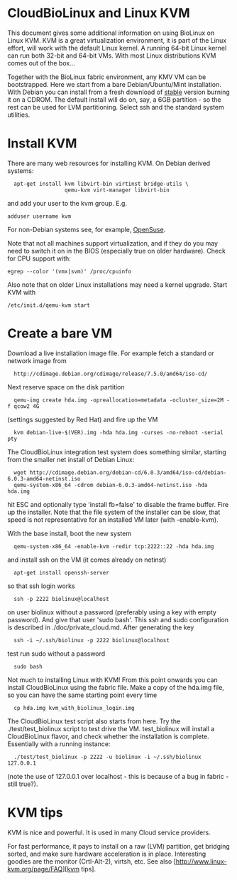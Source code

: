 # CloudBioLinux and Linux KVM

This document gives some additional information on using BioLinux on Linux KVM.
KVM is a great virtualization environment, it is part of the Linux effort, will
work with the default Linux kernel. A running 64-bit Linux kernel can run both
32-bit and 64-bit VMs.  With most Linux distributions KVM comes out of the
box...

Together with the BioLinux fabric environment, any KMV VM can be
bootstrapped. Here we start from a bare Debian/Ubuntu/Mint installation. With
Debian you can install from a fresh download of
[stable](http://www.debian.org/releases/stable/) version burning it on a CDROM.
The default install will do on, say, a 6GB partition - so the rest can be used
for LVM partitioning. Select ssh and the standard system utilities.

# Install KVM

There are many web resources for installing KVM. On Debian derived systems:

      apt-get install kvm libvirt-bin virtinst bridge-utils \
                      qemu-kvm virt-manager libvirt-bin

and add your user to the kvm group. E.g.

    adduser username kvm

For non-Debian systems see, for example, [OpenSuse](http://doc.opensuse.org/documentation/html/openSUSE/opensuse-kvm/cha.kvm.requires.html).

Note that not all machines support virtualization, and if they do you may need
to switch it on in the BIOS (especially true on older hardware). Check for CPU support with:

    egrep --color '(vmx|svm)' /proc/cpuinfo

Also note that on older Linux installations may need a kernel upgrade. Start KVM
with

    /etc/init.d/qemu-kvm start

# Create a bare VM

Download a live installation image file. For example fetch a standard or network image from

      http://cdimage.debian.org/cdimage/release/7.5.0/amd64/iso-cd/

Next reserve space on the disk partition 

      qemu-img create hda.img -opreallocation=metadata -ocluster_size=2M -f qcow2 4G

(settings suggested by Red Hat) and fire up the VM

      kvm debian-live-$(VER).img -hda hda.img -curses -no-reboot -serial pty

The CloudBioLinux integration test system does something similar, starting from
the smaller net install of Debian Linux:

      wget http://cdimage.debian.org/debian-cd/6.0.3/amd64/iso-cd/debian-6.0.3-amd64-netinst.iso
      qemu-system-x86_64 -cdrom debian-6.0.3-amd64-netinst.iso -hda hda.img

hit ESC and optionally type 'install fb=false' to disable the frame buffer.
Fire up the installer. Note that the file system of the installer can be slow,
that speed is not representative for an installed VM later (with -enable-kvm).

With the base install, boot the new system

      qemu-system-x86_64 -enable-kvm -redir tcp:2222::22 -hda hda.img

and install ssh on the VM (it comes already on netinst)

      apt-get install openssh-server

so that ssh login works

      ssh -p 2222 biolinux@localhost

on user biolinux without a password (preferably using a key with
empty password). And give that user 'sudo bash'. This ssh and sudo
configuration is described in ./doc/private_cloud.md. After generating
the key 

      ssh -i ~/.ssh/biolinux -p 2222 biolinux@localhost

test run sudo without a password

      sudo bash

Not much to installing Linux with KVM! From this point onwards you can install
CloudBioLinux using the fabric file. Make a copy of the hda.img file,
so you can have the same starting point every time

      cp hda.img kvm_with_biolinux_login.img

The CloudBioLinux test script also starts from here.
Try the ./test/test_biolinux script to test drive the VM. test_biolinux
will install a CloudBioLinux flavor, and check whether the installation is
complete. Essentially with a running instance:

      ./test/test_biolinux -p 2222 -u biolinux -i ~/.ssh/biolinux 127.0.0.1

(note the use of 127.0.0.1 over localhost - this is because of a bug
in fabric - still true?).

# KVM tips

KVM is nice and powerful. It is used in many Cloud service providers.

For fast performance, it pays to install on a raw (LVM) partition,
get bridging sorted, and make sure hardware acceleration is in place.
Interesting goodies are the monitor (Crtl-Alt-2), virtsh, etc. See also
[http://www.linux-kvm.org/page/FAQ][kvm tips].

[kvm tips]: http://www.linux-kvm.org/page/FAQ

